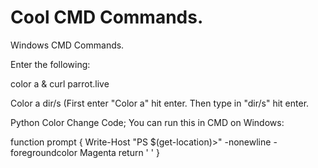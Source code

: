 # Cool CMD Commands.

Windows CMD Commands.

Enter the following:

color a & curl parrot.live

Color a dir/s (First enter "Color a" hit enter. Then type in "dir/s" hit enter.

Python Color Change Code; You can run this in CMD on Windows:

function prompt
{
    Write-Host "PS $(get-location)>"  -nonewline -foregroundcolor Magenta
    return ' '
}
